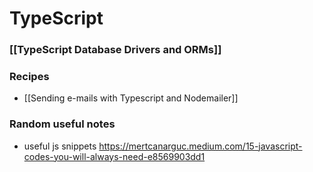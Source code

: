 # TypeScript

### [[TypeScript Database Drivers and ORMs]]

### Recipes

- [[Sending e-mails with Typescript and Nodemailer]]

### Random useful notes

- useful js snippets https://mertcanarguc.medium.com/15-javascript-codes-you-will-always-need-e8569903dd1
